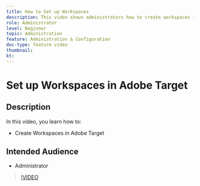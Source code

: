```yaml
---
title: How to Set up Workspaces
description: This video shows administrators how to create workspaces in Adobe Target.
role: Administrator
level: Beginner
topic: Administration
feature: Administration & Configuration
doc-type: feature video
thumbnail:
kt:
---
```


# Set up Workspaces in Adobe Target

## Description

In this video, you learn how to:

* Create Workspaces in Adobe Target

## Intended Audience

* Administrator

>[!VIDEO](https://video.tv.adobe.com/v/19463/?quality=12)
